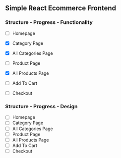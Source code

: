 Simple React Ecommerce Frontend
-------------------------------

### Structure - Progress - Functionality

- [ ] Homepage
- [x] Category Page
- [x] All Categories Page
- [ ] Product Page
- [x] All Products Page
- [ ] Add To Cart
- [ ] Checkout


### Structure - Progress - Design

- [ ] Homepage
- [ ] Category Page
- [ ] All Categories Page
- [ ] Product Page
- [ ] All Products Page
- [ ] Add To Cart
- [ ] Checkout